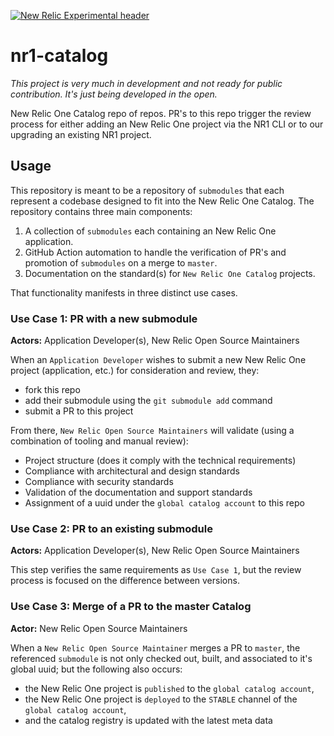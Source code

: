 
[![New Relic Experimental header](https://github.com/newrelic/open-source-office/raw/master/examples/categories/images/Experimental.png)](https://github.com/newrelic/open-source-office/blob/master/examples/categories/index.md#new-relic-experimental)

# nr1-catalog

_This project is very much in development and not ready for public contribution. It's just being developed in the open._

New Relic One Catalog repo of repos. PR's to this repo  trigger the review process for either adding an New Relic One project via the NR1 CLI or to our upgrading an existing NR1 project.

## Usage

This repository is meant to be a repository of `submodules` that each represent a codebase designed to fit into the New Relic One Catalog. The repository contains three main components:

1. A collection of `submodules` each containing an New Relic One application.
2. GitHub Action automation to handle the verification of PR's and promotion of `submodules` on a merge to `master`.
3. Documentation on the standard(s) for `New Relic One Catalog` projects.

That functionality manifests in three distinct use cases.

### Use Case 1: PR with a new submodule

__Actors:__ Application Developer(s), New Relic Open Source Maintainers

When an `Application Developer` wishes to submit a new New Relic One project (application, etc.) for consideration and review, they:

- fork this repo
- add their submodule using the `git submodule add` command
- submit a PR to this project

From there, `New Relic Open Source Maintainers` will validate (using a combination of tooling and manual review):

- Project structure (does it comply with the technical requirements)
- Compliance with architectural and design standards
- Compliance with security standards
- Validation of the documentation and support standards
- Assignment of a uuid under the `global catalog account` to this repo

### Use Case 2: PR to an existing submodule

__Actors:__ Application Developer(s), New Relic Open Source Maintainers

This step verifies the same requirements as `Use Case 1`, but the review process is focused on the difference between versions.

### Use Case 3: Merge of a PR to the master Catalog

__Actor:__ New Relic Open Source Maintainers

When a `New Relic Open Source Maintainer` merges a PR to `master`, the referenced `submodule` is not only checked out, built, and associated to it's global uuid; but the following also occurs:

- the New Relic One project is `published` to the `global catalog account`,
- the New Relic One project is `deployed` to the `STABLE` channel of the `global catalog account`,
- and the catalog registry is updated with the latest meta data
